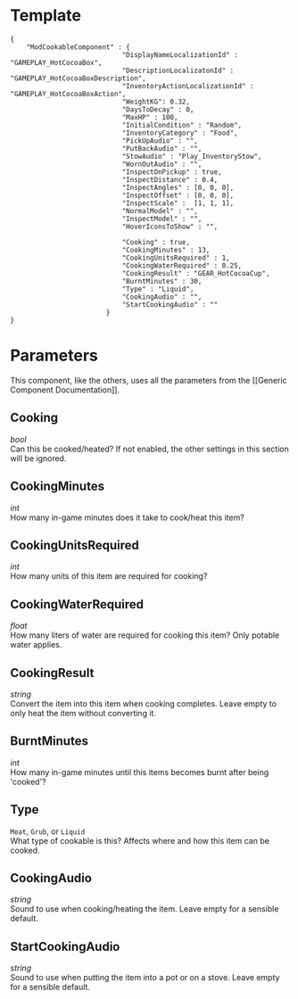 # Template
```
{
    "ModCookableComponent" : {
                            "DisplayNameLocalizationId" : "GAMEPLAY_HotCocoaBox",
                            "DescriptionLocalizatonId" : "GAMEPLAY_HotCocoaBoxDescription",
                            "InventoryActionLocalizationId" : "GAMEPLAY_HotCocoaBoxAction",
                            "WeightKG": 0.32,
                            "DaysToDecay" : 0,
                            "MaxHP" : 100,
                            "InitialCondition" : "Random",
                            "InventoryCategory" : "Food",
                            "PickUpAudio" : "",
                            "PutBackAudio" : "",
                            "StowAudio" : "Play_InventoryStow",
                            "WornOutAudio" : "",
                            "InspectOnPickup" : true,
                            "InspectDistance" : 0.4,
                            "InspectAngles" : [0, 0, 0],
                            "InspectOffset" : [0, 0, 0],
                            "InspectScale" :  [1, 1, 1],
                            "NormalModel" : "",
                            "InspectModel" : "",
                            "HoverIconsToShow" : "",

                            "Cooking" : true,
                            "CookingMinutes" : 13,
                            "CookingUnitsRequired" : 1,
                            "CookingWaterRequired" : 0.25,
                            "CookingResult" : "GEAR_HotCocoaCup",
                            "BurntMinutes" : 30,
                            "Type" : "Liquid",
                            "CookingAudio" : "",
                            "StartCookingAudio" : ""
                        }
}
```

# Parameters

This component, like the others, uses all the parameters from the [[Generic Component Documentation]].

## Cooking
*bool*<br/>
Can this be cooked/heated? If not enabled, the other settings in this section will be ignored.

## CookingMinutes
*int*<br/>
How many in-game minutes does it take to cook/heat this item?

## CookingUnitsRequired
*int*<br/>
How many units of this item are required for cooking?

## CookingWaterRequired
*float*<br/>
How many liters of water are required for cooking this item? Only potable water applies.

## CookingResult
*string*<br/>
Convert the item into this item when cooking completes. Leave empty to only heat the item without converting it.

## BurntMinutes
*int*<br/>
How many in-game minutes until this items becomes burnt after being 'cooked'?

## Type
`Meat`, `Grub`, or `Liquid`<br/>
What type of cookable is this? Affects where and how this item can be cooked.

## CookingAudio
*string*<br/>
Sound to use when cooking/heating the item. Leave empty for a sensible default.

## StartCookingAudio
*string*<br/>
Sound to use when putting the item into a pot or on a stove. Leave empty for a sensible default.